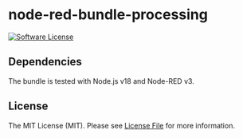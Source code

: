 # node-red-bundle-processing

[![Software License][ico-license]](LICENSE.md)

## Dependencies

The bundle is tested with Node.js v18 and Node-RED v3.

## License

The MIT License (MIT). Please see [License File](LICENSE.md) for more information.

[ico-license]: https://img.shields.io/badge/license-MIT-brightgreen.svg?style=flat-square
